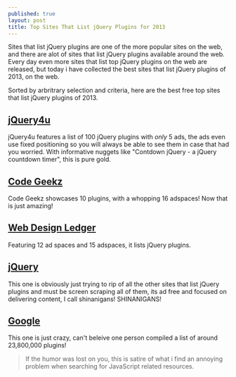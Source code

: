 ```yaml
---
published: true
layout: post
title: Top Sites That List jQuery Plugins for 2013
---
```


Sites that list jQuery plugins are one of the more popular sites on the web, and there are alot of sites that list jQuery plugins available around the web. Every day even more sites that list top jQuery plugins on the web are released, but today i have collected the best sites that list jQuery plugins of 2013, on the web.

Sorted by arbritrary selection and criteria,
here are the best free top sites that list jQuery plugins of 2013.

## [jQuery4u](http://www.jquery4u.com/plugins/top-100-jquery-plugins-year-2013-part-15/)
jQuery4u features a list of 100 jQuery plugins with *only* 5 ads, the ads even use fixed positioning so you will always be able to see them in case that had you worried.
With informative nuggets like "Contdown jQuery - a jQuery countdown timer", this is pure gold.

## [Code Geekz](http://codegeekz.com/10-best-jquery-plugins-for-december-2013/)
Code Geekz showcases 10 plugins, with a whopping 16 adspaces! Now that is just amazing!

## [Web Design Ledger](http://webdesignledger.com/tools/best-jquery-plugins-of-2013)
Featuring 12 ad spaces and 15 adspaces, it lists jQuery plugins.

## [jQuery](https://plugins.jquery.com/)
This one is obviously just trying to rip of all the other sites that list jQuery plugins and must be screen scraping all of them, its ad free and focused on delivering content, I call shinanigans! SHINANIGANS!

## [Google](https://www.google.com.ph/?q=jQuery+Plugin)
This one is just crazy, can't beleive one person compiled a list of around 23,800,000 plugins!

> If the humor was lost on you, this is satire of what i find an annoying problem when searching for JavaScript related resources.